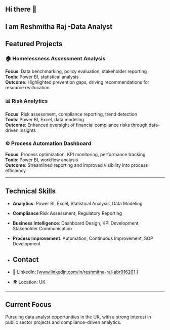 ## Hi there 👋
## I am Reshmitha Raj -Data Analyst
## Featured Projects

### 🏠 Homelessness Assessment Analysis  
**Focus**: Data benchmarking, policy evaluation, stakeholder reporting  
**Tools**: Power BI, statistical analysis  
**Outcome**: Highlighted prevention gaps, driving recommendations for resource reallocation  

### 📊  Risk Analytics
**Focus**: Risk assessment, compliance reporting, trend detection  
**Tools**: Power BI, Excel, data modeling  
**Outcome**: Enhanced oversight of financial compliance risks through data-driven insights  

### ⚙️ Process Automation Dashboard
**Focus**: Process optimization, KPI monitoring, performance tracking  
**Tools**: Power BI, workflow analysis  
**Outcome**: Streamlined reporting and improved visibility into process efficiency  

---

## Technical Skills
- **Analytics**: Power BI, Excel, Statistical Analysis, Data Modeling  
- **Compliance**:Risk Assessment, Regulatory Reporting  
- **Business Intelligence**: Dashboard Design, KPI Development, Stakeholder Communication  
- **Process Improvement**: Automation, Continuous Improvement, SOP Development

- ## Contact
- 📌 LinkedIn: [www.linkedin.com/in/reshmitha-raj-abr916201 ]    
- 🌍 Location: UK  

---

## Current Focus
Pursuing data analyst opportunities in the UK, with a strong interest in public sector projects and compliance-driven analytics. 



